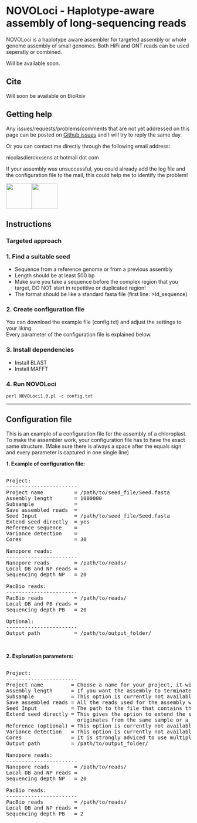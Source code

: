 # NOVOLoci - Haplotype-aware assembly of long-sequencing reads

NOVOLoci is a haplotype aware assembler for targeted assembly or whole genome assembly of small genomes.
Both HiFi and ONT reads can be used seperatly or combined.

Will be available soon.

## Cite

Will soon be available on BioRxiv 

## Getting help

Any issues/requests/problems/comments that are not yet addressed on this page can be posted on [Github issues](https://github.com/ndierckx/NOVOLoci/issues) and I will try to reply the same day.

Or you can contact me directly through the following email address:

nicolasdierckxsens at hotmail dot com 

If your assembly was unsuccessful, you could already add the log file and the configuration file to the mail, this could help me to identify the problem!

<a href="https://gbiomed.kuleuven.be/english/cme/research/laboratories/laboratory-for-cytogenetics-and-genome-research/laboratory-for-cytogenetics-and-genome-research" target="_blank"><img border="0" src="https://upload.wikimedia.org/wikipedia/commons/thumb/4/49/KU_Leuven_logo.svg/768px-KU_Leuven_logo.svg.png" width=auto height="70"></a><a href="https://groups.oist.jp/grsu" target="_blank"><img border="0" src="https://upload.wikimedia.org/wikipedia/commons/thumb/e/ef/OIST_logo.png/1200px-OIST_logo.png" width=auto height="70"></a>


## Instructions

### Targeted approach

### 1. Find a suitable seed

- Sequence from a reference genome or from a previous assembly
- Length should be at least 500 bp
- Make sure you take a sequence before the complex region that you target, DO NOT start in repetitive or duplicated region!
- The format should be like a standard fasta file (first line: >Id_sequence)


### 2. Create configuration file

You can download the example file (config.txt) and adjust the settings to your liking.  
Every parameter of the configuration file is explained below. 

### 3. Install dependencies

- Install BLAST
- Install MAFFT


### 4. Run NOVOLoci

<code>perl NOVOLoci1.0.pl -c config.txt</code>


----------------------------------------------------------------------------------------------------------

## Configuration file

This is an example of a configuration file for the assembly of a chloroplast.
To make the assembler work, your configuration file has to have the exact same structure.
(Make sure there is always a space after the equals sign and every parameter is captured in one single line)

**1. Example of configuration file:**

<pre>

Project:
-----------------------
Project name          = /path/to/seed_file/Seed.fasta
Assembly length       = 1000000
Subsample             = 
Save assembled reads  = 
Seed Input            = /path/to/seed_file/Seed.fasta
Extend seed directly  = yes
Reference sequence    = 
Variance detection    = 
Cores                 = 30

Nanopore reads:
-----------------------
Nanopore reads        = /path/to/reads/
Local DB and NP reads =
Sequencing depth NP   = 20

PacBio reads:
-----------------------
PacBio reads          = /path/to/reads/
Local DB and PB reads =
Sequencing depth PB   = 20

Optional:
-----------------------
Output path           = /path/to/output_folder/


</pre>

**2. Explanation parameters:**
<pre>

Project:
-----------------------
Project name         = Choose a name for your project, it will be used for the output files.
Assembly length      = If you want the assembly to terminate after a certain length, you can use this option
Subsample            = This option is currently not available
Save assembled reads = All the reads used for the assembly will be stored in seperate files (yes/no)
Seed Input           = The path to the file that contains the seed sequence.
Extend seed directly = This gives the option to extend the seed directly, in stead of finding matching reads. Only use this when your seed 
                       originates from the same sample or a close reference (yes/no)
Reference (optional) = This option is currently not available.
Variance detection   = This option is currently not available.
Cores                = It is strongly adviced to use multiple cores for the assembly, give here the available cores
Output path          = /path/to/output_folder/

Nanopore reads:
-----------------------
Nanopore reads        = /path/to/reads/
Local DB and NP reads =
Sequencing depth NP   = 20

PacBio reads:
-----------------------
PacBio reads          = /path/to/reads/
Local DB and NP reads =
Sequencing depth PB   = 2

</pre>
